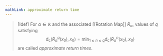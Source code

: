 ```yaml
---
mathLink: approximate return time
---
```

>[!def]
For $\alpha\in \mathbb{R}$ and the associated [[Rotation Map]] $R_\alpha$, values of $q$ satisfying $$\text{d}_\text{c}(R_{\alpha}^{q}(x_{0}),x_{0})=\min_{1\le n\le q}\text{d}_\text{c}(R^{n}_{\alpha}(x_{0}),x_{0})$$are called *approximate return times*.
